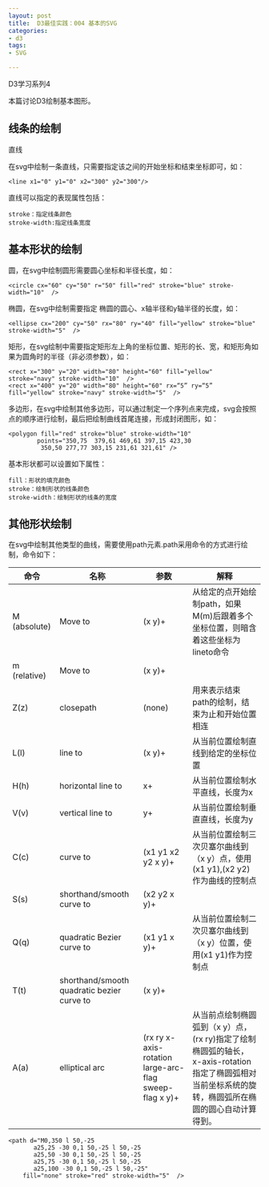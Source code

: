 ```yaml
---
layout: post
title:  D3最佳实践：004 基本的SVG
categories:
- d3
tags:
- SVG

---
```


<script src="/media/js/d3.3.5.3.js" charset="utf-8"></script>
<script type="text/javascript">
var margin = {
			top : 1,
			right : 1,
			bottom : 6,
			left : 1
		}, width = 500 - margin.left - margin.right, height = 100 - margin.top - margin.bottom;
</script>


D3学习系列4

本篇讨论D3绘制基本图形。

## 线条的绘制

直线

在svg中绘制一条直线，只需要指定该之间的开始坐标和结束坐标即可，如：

	<line x1="0" y1="0" x2="300" y2="300"/>

直线可以指定的表现属性包括：
	
	stroke：指定线条颜色
	stroke-width:指定线条宽度

<div id="mySVG1"> </div>

<script type="text/javascript">
var svg = d3.select("#mySVG1").append("svg").attr("width",width+margin.left+margin.right).attr("height",height+margin.top+margin.bottom)
	.append("g").attr("transform","translate("+margin.left+","+margin.top+")");
	
svg.append("line").attr("x1",10).attr("y1",10).attr("x2",40).attr("y2",90).attr("stroke","green").attr("stroke-width",1);
svg.append("line").attr("x1",90).attr("y1",10).attr("x2",40).attr("y2",90).attr("stroke","green").attr("stroke-width",2);
svg.append("line").attr("x1",180).attr("y1",10).attr("x2",40).attr("y2",90).attr("stroke","green").attr("stroke-width",3);
svg.append("line").attr("x1",300).attr("y1",10).attr("x2",40).attr("y2",90).attr("stroke","green").attr("stroke-width",4);
svg.append("line").attr("x1",400).attr("y1",10).attr("x2",40).attr("y2",90).attr("stroke","green").attr("stroke-width",5);

</script>




## 基本形状的绘制

圆，在svg中绘制圆形需要圆心坐标和半径长度，如：
	
	<circle cx="60" cy="50" r="50" fill="red" stroke="blue" stroke-width="10"  />
	
椭圆，在svg中绘制需要指定 椭圆的圆心、x轴半径和y轴半径的长度，如：

	<ellipse cx="200" cy="50" rx="80" ry="40" fill="yellow" stroke="blue" stroke-width="5"  />

矩形，在svg绘制中需要指定矩形左上角的坐标位置、矩形的长、宽，和矩形角如果为圆角时的半径（非必须参数），如：

	<rect x="300" y="20" width="80" height="60" fill="yellow" stroke="navy" stroke-width="10"  />
	<rect x="400" y="20" width="80" height="60" rx=“5” ry=“5” fill="yellow" stroke="navy" stroke-width="5"  />

多边形，在svg中绘制其他多边形，可以通过制定一个序列点来完成，svg会按照点的顺序进行绘制，最后把绘制曲线首尾连接，形成封闭图形，如：

	<polygon fill="red" stroke="blue" stroke-width="10" 
            points="350,75  379,61 469,61 397,15 423,30
             350,50 277,77 303,15 231,61 321,61" />
	
基本形状都可以设置如下属性：

	fill：形状的填充颜色
	stroke：绘制形状的线条颜色
	stroke-width：绘制形状的线条的宽度

<div id="mySVG2"> </div>

<script type="text/javascript">
var svg = d3.select("#mySVG2").append("svg").attr("width",width+margin.left+margin.right).attr("height",height+margin.top+margin.bottom)
	.append("g").attr("transform","translate("+margin.left+","+margin.top+")");
	
svg.append("circle").attr("cx",60).attr("cy",50).attr("r",40).attr("fill","red").attr("stroke","blue").attr("stroke-width",10);

svg.append("ellipse").attr("cx",200).attr("cy",50).attr("rx",80).attr("ry",40).attr("fill","yellow").attr("stroke","green").attr("stroke-width",5);

svg.append("rect").attr("x",300).attr("y",20).attr("width",80).attr("height",60).attr("fill","yellow").attr("stroke","green").attr("stroke-width",10);

svg.append("rect").attr("x",400).attr("y",20).attr("width",80).attr("height",60).attr("rx",5).attr("ry",5).attr("fill","yellow").attr("stroke","green").attr("stroke-width",5);

</script>

<div id="mySVG3"> </div>

<script type="text/javascript">
var svg = d3.select("#mySVG3").append("svg").attr("width",width+margin.left+margin.right).attr("height",height+margin.top+margin.bottom)
	.append("g").attr("transform","translate("+margin.left+","+margin.top+")");
	
svg.append("polygon").attr("points","350,75  379,61 469,61 397,15 423,30 350,50 277,77 303,15 231,61 321,61").attr("fill","red").attr("stroke","blue").attr("stroke-width",10);


</script>

## 其他形状绘制

在svg中绘制其他类型的曲线，需要使用path元素.path采用命令的方式进行绘制，命令如下：

|命令	|名称	|参数	|解释	|
| ------|------|-------|-------|
|M (absolute)	| Move to| (x y)+|	从给定的点开始绘制path，如果M(m)后跟着多个坐标位置，则暗含着这些坐标为lineto命令	|
|m (relative)	| Move to| (x y)+|		|
|Z(z)	| closepath| (none)|用来表示结束path的绘制，结束为止和开始位置相连		|
|L(l)	|line to	|(x y)+	|从当前位置绘制直线到给定的坐标位置		|
|H(h)|horizontal line to|x+|从当前位置绘制水平直线，长度为x	|
|V(v)|vertical line to	|y+|从当前位置绘制垂直直线，长度为y	|
|C(c)|curve to|(x1 y1 x2 y2 x y)+|	从当前位置绘制三次贝塞尔曲线到（x y）点，使用(x1 y1),(x2 y2)作为曲线的控制点|
|S(s)|shorthand/smooth curve to|(x2 y2 x y)+|	|
|Q(q)|quadratic Bezier curve to|(x1 y1 x y)+|	从当前位置绘制二次贝塞尔曲线到（x y）位置，使用(x1 y1)作为控制点|
|T(t)|shorthand/smooth quadratic bezier curve to|(x y)+||
|A(a)|elliptical arc|(rx ry x-axis-rotation large-arc-flag sweep-flag x y)+| 从当前点绘制椭圆弧到（x y）点，(rx ry)指定了绘制椭圆弧的轴长，x-axis-rotation 指定了椭圆弧相对当前坐标系统的旋转，椭圆弧所在椭圆的圆心自动计算得到。|

	<path d="M0,350 l 50,-25 
           a25,25 -30 0,1 50,-25 l 50,-25 
           a25,50 -30 0,1 50,-25 l 50,-25 
           a25,75 -30 0,1 50,-25 l 50,-25 
           a25,100 -30 0,1 50,-25 l 50,-25"
        fill="none" stroke="red" stroke-width="5"  />
        
<div id="mySVG4"> </div>

<script type="text/javascript">
var svg = d3.select("#mySVG4").append("svg").attr("width",width+margin.left+margin.right).attr("height",400)
	.append("g").attr("transform","translate("+margin.left+","+margin.top+")");
	
svg.append("path").attr("d","M0,350 l 50,-25 a25,25 -30 0,1 50,-25 l 50,-25 a25,50 -30 0,1 50,-25 l 50,-25 a25,75 -30 0,1 50,-25 l 50,-25 a25,100 -30 0,1 50,-25 50,-25").attr("fill","none").attr("stroke","red").attr("stroke-width",5);
</script>



    

	
	




	





